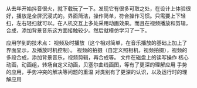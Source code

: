 从去年开始抖音很火，就下载玩了一下。发现它有很多可取之处，在设计上体验很好，播放是全屏沉浸式的。界面简洁，操作简单，符合操作习惯。只需要上下轻扫，左右轻扫就可以。在人机交互上多处采用动画效果。而且在视频播放和剪辑，合成，添加背景音乐这方面接触较少。然后就模仿学习了一下。

应用学到的技术点：
视频及时播放（这个相对简单，在音乐播放的基础上加上了界面显示，及播放时机控制）。
视频的拍摄（自定义照相机，视频拍摄），视频的多段合成，添加背景音乐，视频剪辑，再合成等。
文件在磁盘上的读写操作
核心动画，动画组，转场自定义动画，贝塞尔曲线画图，等有了更深的理解应用
手势的应用，手势冲突的解决等问题的重温
对类别有了更深的认识，以及运行时的理解应用
